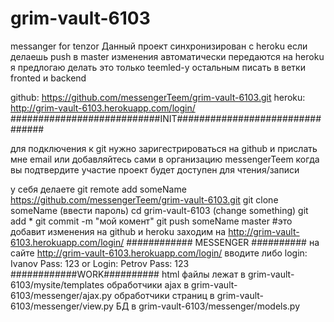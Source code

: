 # grim-vault-6103
messanger for tenzor
Данный проект синхронизирован с heroku
если делаешь  push в master изменения автоматически передаются на heroku
я предлогаю делать это только teemled-у 
остальным писать в ветки fronted и backend

github: https://github.com/messengerTeem/grim-vault-6103.git
heroku: http://grim-vault-6103.herokuapp.com/login/
###########################INIT################################

для подключения к git нужно заригестрироваться на github и прислать мне email
или добавляйтесь сами в организацию messengerTeem
когда вы подтвердите участие проект будет доступен для чтения/записи

у себя делаете 
git remote add someName https://github.com/messengerTeem/grim-vault-6103.git 
git clone someName 
(ввести пароль) 
cd grim-vault-6103 
(change something) 
git add * 
git commit -m "мой комент"
git push someName master #это добавит изменения на github и heroku
заходим на  http://grim-vault-6103.herokuapp.com/login/
############ MESSENGER ##########
на сайте http://grim-vault-6103.herokuapp.com/login/ вводите либо
login: Ivanov
Pass: 123
or 
Login: Petrov
Pass: 123
############WORK##########
html файлы лежат в grim-vault-6103/mysite/templates
обработчики ajax в grim-vault-6103/messenger/ajax.py
обработчики страниц в grim-vault-6103/messenger/view.py
БД в grim-vault-6103/messenger/models.py
